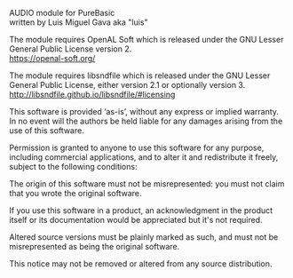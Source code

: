 AUDIO module for PureBasic<br>
written by Luis Miguel Gava aka "luis"<br>

The module requires OpenAL Soft which is released under the GNU Lesser General Public License version 2.<br>
https://openal-soft.org/<br>

The module requires libsndfile which is released under the GNU Lesser General Public License, either version 2.1 or optionally version 3.<br>
http://libsndfile.github.io/libsndfile/#licensing<br>

This software is provided ‘as-is’, without any express or implied warranty.<br>
In no event will the authors be held liable for any damages arising from the use of this software.<br>

Permission is granted to anyone to use this software for any purpose, including commercial applications, and to alter it and redistribute it freely, subject to the following conditions:<br>

The origin of this software must not be misrepresented: you must not claim that you wrote the original software.<br> 

If you use this software in a product, an acknowledgment in the product itself or its documentation would be appreciated but it's not required.<br>

Altered source versions must be plainly marked as such, and must not be misrepresented as being the original software.<br>

This notice may not be removed or altered from any source distribution.<br>
